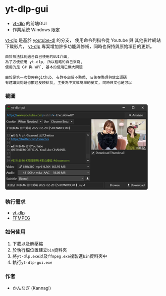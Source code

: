 # yt-dlp-gui

* [yt-dlp](https://github.com/yt-dlp/yt-dlp) 的前端GUI
* 作業系統 Windows 限定

[yt-dlp](https://github.com/yt-dlp/yt-dlp) 是基於 [youtube-dl](https://github.com/ytdl-org/youtube-dl) 的分支，
使用命令列指令從 Youtube 與 其他影片網站 下載影片，
[yt-dlp](https://github.com/yt-dlp/yt-dlp) 專案增加許多功能與修補，同時也保持與原始項目的更新。

    由於無法找到適合自己使用的GUI介面, 
    為了方便使用 yt-dlp, 所以粗略的自己來寫, 
    使用的是 C# 與 WPF, 基本的使用已無大問題
    
    由於是第一次發佈在github, 有許多部份不熟悉, 日後在整理與放出源碼
    有建議與問題也歡迎反映給我, 主要為中文或簡單的英文, 同時日文也是可以

### 截圖
<img src="screenshot01.png" width="460"/>

### 執行需求
* [yt-dlp](https://github.com/yt-dlp/yt-dlp)
* [FFMPEG](https://ffmpeg.org/download.html#build-windows)

### 如何使用
1. 下載以及解壓縮
2. 於執行檔位置建立`bin`資料夾
3. 將`yt-dlp.exe`以及`ffmpeg.exe`複製進`bin`資料夾中
4. 執行`yt-dlp-gui.exe`

### 作者
* かんなぎ (Kannagi)
